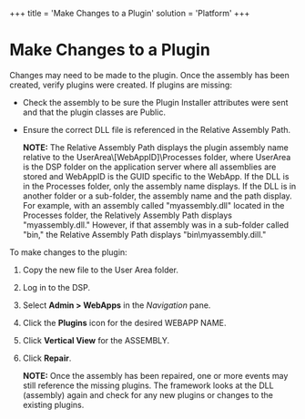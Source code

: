 +++
title = 'Make Changes to a Plugin'
solution = 'Platform'
+++

# Make Changes to a Plugin

Changes may need to be made to the plugin. Once the assembly has been
created, verify plugins were created. If plugins are missing:

  - Check the assembly to be sure the Plugin Installer attributes were
    sent and that the plugin classes are Public.

  - Ensure the correct DLL file is referenced in the Relative Assembly
    Path.
    
    **NOTE:** The Relative Assembly Path displays the plugin assembly
    name relative to the UserArea\\\[WebAppID\]\\Processes folder, where
    UserArea is the DSP folder on the application server where all
    assemblies are stored and WebAppID is the GUID specific to the
    WebApp. If the DLL is in the Processes folder, only the assembly
    name displays. If the DLL is in another folder or a sub-folder, the
    assembly name and the path display. For example, with an assembly
    called "myassembly.dll" located in the Processes folder, the
    Relatively Assembly Path displays "myassembly.dll." However, if that
    assembly was in a sub-folder called "bin," the Relative Assembly
    Path displays "bin\\myassembly.dill."

To make changes to the plugin:

1.  Copy the new file to the User Area folder.

2.  Log in to the DSP.

3.  Select **Admin \> WebApps** in the *Navigation* pane.

4.  Click the **Plugins** icon for the desired WEBAPP NAME.

5.  Click **Vertical View** for the ASSEMBLY.

6.  Click **Repair**.
    
    **NOTE:** Once the assembly has been repaired, one or more events
    may still reference the missing plugins. The framework looks at the
    DLL (assembly) again and check for any new plugins or changes to the
    existing plugins.
